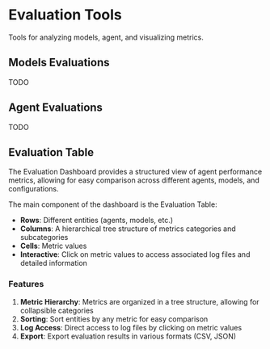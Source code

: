 # Evaluation Tools

Tools for analyzing models, agent, and visualizing metrics.

## Models Evaluations

TODO

## Agent Evaluations

TODO

## Evaluation Table

The Evaluation Dashboard provides a structured view of agent performance metrics, allowing for easy comparison across different agents, models, and configurations.

The main component of the dashboard is the Evaluation Table:

- **Rows**: Different entities (agents, models, etc.)
- **Columns**: A hierarchical tree structure of metrics categories and subcategories
- **Cells**: Metric values
- **Interactive**: Click on metric values to access associated log files and detailed information

### Features

1. **Metric Hierarchy**: Metrics are organized in a tree structure, allowing for collapsible categories
2. **Sorting**: Sort entities by any metric for easy comparison
3. **Log Access**: Direct access to log files by clicking on metric values
4. **Export**: Export evaluation results in various formats (CSV, JSON)
